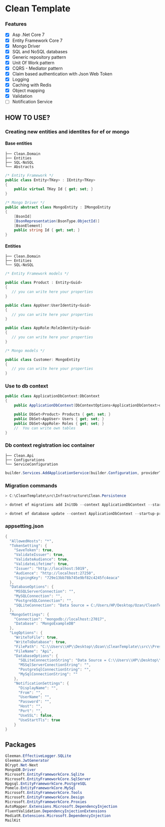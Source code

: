 # Clean Template 

### Features

- [x] Asp .Net Core 7
- [x] Entity Framework Core 7
- [x] Mongo Driver 
- [x] SQL and NoSQL databases
- [x] Generic repository pattern
- [x] Unit Of Work pattern
- [x] CQRS - Mediator pattern
- [x] Claim based authentication with Json Web Token
- [x] Logging
- [x] Caching with Redis
- [x] Object mapping
- [x] Validation
- [ ] Notification Service

## HOW TO USE? 


### Creating new entities and identites for ef or mongo

#### Base entities

    ├── Clean.Domain                   
    ├── Entities
    ├── SQL-NoSQL
    └── Abstracts

```csharp
/* Entity Framework */
public class Entity<TKey> : IEntity<TKey>
{
    public virtual TKey Id { get; set; }
}

/* Mongo Driver */
public abstract class MongoEntity : IMongoEntity
{
    [BsonId]
    [BsonRepresentation(BsonType.ObjectId)]
    [BsonElement]
    public string Id { get; set; }
}

```
#### Entities

    ├── Clean.Domain                   
    ├── Entities
    └── SQL-NoSQL
    
```csharp
/* Entity Framework models */

public class Product : Entity<Guid>
{
   // you can write here your properties
}

public class AppUser:UserIdentity<Guid>
{
   // you can write here your properties 
}

public class AppRole:RoleIdentity<Guid>
{
   // you can write here your properties
}

/* Mongo models */

public class Customer: MongoEntity
{
   // you can write here your properties
}

```
### Use to db context

```csharp
public class ApplicationDbContext:DbContext
{
    public ApplicationDbContext(DbContextOptions<ApplicationDbContext>options):base(options){}

    public DbSet<Product> Products { get; set; }
    public DbSet<AppUser> Users { get; set; }
    public DbSet<AppRole> Roles { get; set; }
    //  You can write own tables
}

```

### Db context registration ioc container

    ├── Clean.Api                   
    ├── Configurations                                
    └── ServiceConfiguration 
    
```csharp
builder.Services.AddApplicationService(builder.Configuration, providerType: ProviderType.SQLite);
```

### Migration commands

```csharp
> C:\CleanTemplate\src\Infrastructure\Clean.Persistence
```
```csharp
> dotnet ef migrations add InitDb --context ApplicationDbContext --startup-project C:\Users\HP\Desktop\Ozan\CleanTemplate\src\Presentation\Clean.Api
```
```csharp
> dotnet ef database update --context ApplicationDbContext --startup-project C:\Users\HP\Desktop\Ozan\CleanTemplate\src\Presentation\Clean.Api
```

### appsetting.json

```csharp
{
  "AllowedHosts": "*",
  "TokenSetting": {
    "SaveToken": true,
    "ValidateIssuer": true,
    "ValidateAudience": true,
    "ValidateLifetime": true,
    "Issuer": "http://localhost:5019",
    "Audience": "http://localhost:27250",
    "SigningKey": "729e13bb78b745e9bf82c4245fc4eaca"
  },
  "DatabaseOptions": {
    "MSSQLServerConnection": "",
    "MySQLConnection": "",
    "PostgreSQLConnection": "",
    "SQLiteConnection": "Data Source = C:/Users/HP/Desktop/Ozan/CleanTemplate/src/Infrastructure/Clean.Persistence/ExampleDB.db"
  },
  "MongoSettings": {
    "Connection": "mongodb://localhost:27017",
    "Database": "MongoExampleDB"
  },
  "LogOptions": {
    "WriteToFile": true,
    "WriteToDatabase": true,
    "FilePath": "C:\\Users\\HP\\Desktop\\Ozan\\CleanTemplate\\src\\Presentation\\Clean.Api\\FileLog",
    "FileName": "Api",
    "DatabaseOptions": {
      "SQLiteConnectionString": "Data Source = C:\\Users\\HP\\Desktop\\Ozan\\CleanTemplate\\src\\Presentation\\Clean.Api\\DataLog\\LogDb.db",
      "MSSqlServerConectionString": "",
      "PostgreSqlConnectionString": "",
      "MySqlConnectionString": ""
    },
    "NotificationSettings": {
      "DisplayName": "",
      "From": "",
      "UserName": "",
      "Password": "",
      "Host": "",
      "Port": "",
      "UseSSL": false,
      "UseStartTls": true
    }
}
```


## Packages
```csharp
Gleeman.EffectiveLogger.SQLite
Gleeman.JwtGenerator
BCrypt.Net-Next
MongoDB.Driver
Microsoft.EntityFrameworkCore.Sqlite
Microsoft.EntityFrameworkCore.SqlServer
Npgsql.EntityFrameworkCore.PostgreSQL
Pomelo.EntityFrameworkCore.MySql
Microsoft.EntityFrameworkCore.Tools
Microsoft.EntityFrameworkCore.Design
Microsoft.EntityFrameworkCore.Proxies
AutoMapper.Extensions.Microsoft.DependencyInjection
FluentValidation.DependencyInjectionExtensions
MediatR.Extensions.Microsoft.DependencyInjection
MailKit
```
